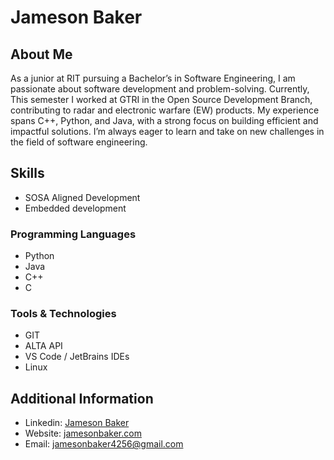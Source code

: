# Jameson Baker

## About Me

As a junior at RIT pursuing a Bachelor’s in Software Engineering, I am passionate about software development and problem-solving. Currently, This semester I worked at GTRI in the Open Source Development Branch, contributing to radar and electronic warfare (EW) products. My experience spans C++, Python, and Java, with a strong focus on building efficient and impactful solutions. I’m always eager to learn and take on new challenges in the field of software engineering.

## Skills
- SOSA Aligned Development
- Embedded development

### Programming Languages

- Python
- Java
- C++
- C

### Tools & Technologies

- GIT
- ALTA API
- VS Code / JetBrains IDEs
- Linux
  

## Additional Information
- Linkedin: [Jameson Baker](https://www.linkedin.com/in/jameson-Baker-944647217)
- Website: [jamesonbaker.com](jamesonbaker.com)
- Email: jamesonbaker4256@gmail.com

<!---
Jami-tsm/Jami-tsm is a ✨ special ✨ repository because its `README.md` (this file) appears on your GitHub profile.
You can click the Preview link to take a look at your changes.
--->
